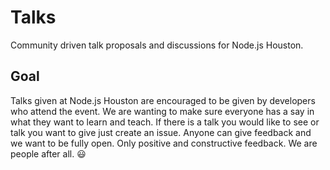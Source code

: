 # Talks
Community driven talk proposals and discussions for Node.js Houston.

## Goal

Talks given at Node.js Houston are encouraged to be given by developers who attend the event. We are wanting to make sure everyone has a say in what they want to learn and teach. If there is a talk you would like to see or talk you want to give just create an issue. Anyone can give feedback and we want to be fully open. Only positive and constructive feedback. We are people after all. 😃
